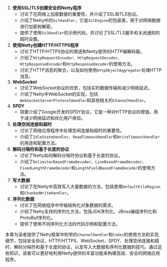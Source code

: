 1. **使用SSL/TLS创建安全的Netty程序**
   - 讨论了在网络上加密数据的重要性，并介绍了SSL和TLS协议。
   - 介绍了Netty中的`SslHandler`，它是`SslEngine`的包装类，用于对网络数据进行加密和解密。
   - 提供了使用`SslHandler`的示例代码，并讨论了SSL/TLS握手和关闭通知的超时设置。
2. **使用Netty创建HTTP/HTTPS程序**
   - 讨论了HTTP/HTTPS协议的用途和Netty提供的HTTP编解码器。
   - 介绍了`HttpRequestEncoder`、`HttpRequestDecoder`、`HttpResponseEncoder`和`HttpResponseDecoder`的使用方法。
   - 讨论了HTTP消息的聚合，以及如何使用`HttpObjectAggregator`处理HTTP消息。
3. **WebSocket**
   - 讨论了WebSocket协议的优势，包括实时数据传输和减少网络延迟。
   - 介绍了Netty中WebSocket的实现，包括`WebSocketServerProtocolHandler`和其他相关的`ChannelHandler`。
4. **SPDY**
   - 简要介绍了Google开发的SPDY协议，它是一种对HTTP协议的增强，用于减少网络延迟和优化用户体验。
5. **处理空闲连接和超时**
   - 讨论了网络应用程序中处理空闲连接和超时的重要性。
   - 介绍了`IdleStateHandler`、`ReadTimeoutHandler`和`WriteTimeoutHandler`的用途和配置方法。
6. **解码分隔符和基于长度的协议**
   - 讨论了Netty如何解码分隔符协议和基于长度的协议。
   - 介绍了`DelimiterBasedFrameDecoder`、`LineBasedFrameDecoder`、`FixedLengthFrameDecoder`和`LengthFieldBasedFrameDecoder`的使用方法。
7. **写大数据**
   - 讨论了在Netty中高效写入大量数据的方法，包括使用`DefaultFileRegion`和`ChunkedWriteHandler`。
8. **序列化数据**
   - 讨论了在网络程序中传输结构化对象数据的需求。
   - 介绍了Netty支持的序列化方法，包括JDK序列化、JBoss编组序列化和ProtoBuf序列化。
   - 提供了使用不同序列化方法的代码示例和配置方法。

本章为读者提供了Netty框架中附带的`ChannelHandler`和`Codec`的使用方法和实现细节，包括安全协议、HTTP/HTTPS、WebSocket、SPDY、处理空闲连接和超时、解码分隔符和基于长度的协议，以及写入大数据和序列化数据的技巧。通过这些知识，读者可以更好地利用Netty提供的丰富功能来构建高效、安全的网络应用程序。